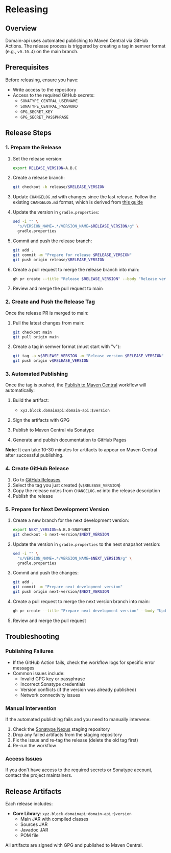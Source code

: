 # Releasing

## Overview

Domain-api uses automated publishing to Maven Central via GitHub Actions. The release process is triggered by creating a tag in semver format (e.g., `v0.10.4`) on the main branch.

## Prerequisites

Before releasing, ensure you have:
- Write access to the repository
- Access to the required GitHub secrets:
  - `SONATYPE_CENTRAL_USERNAME`
  - `SONATYPE_CENTRAL_PASSWORD`
  - `GPG_SECRET_KEY`
  - `GPG_SECRET_PASSPHRASE`

## Release Steps

### 1. Prepare the Release

1. Set the release version:

    ```sh
    export RELEASE_VERSION=A.B.C
    ```

2. Create a release branch:

    ```sh
    git checkout -b release/$RELEASE_VERSION
    ```

3. Update `CHANGELOG.md` with changes since the last release. Follow the existing `CHANGELOG.md` format, which is derived from [this guide](https://keepachangelog.com/en/1.0.0/)

4. Update the version in `gradle.properties`:

    ```sh
    sed -i "" \
      "s/VERSION_NAME=.*/VERSION_NAME=$RELEASE_VERSION/g" \
      gradle.properties
    ```

5. Commit and push the release branch:

    ```sh
    git add .
    git commit -m "Prepare for release $RELEASE_VERSION"
    git push origin release/$RELEASE_VERSION
    ```

6. Create a pull request to merge the release branch into main:

    ```sh
    gh pr create --title "Release $RELEASE_VERSION" --body "Release version $RELEASE_VERSION"
    ```

7. Review and merge the pull request to main

### 2. Create and Push the Release Tag

Once the release PR is merged to main:

1. Pull the latest changes from main:

    ```sh
    git checkout main
    git pull origin main
    ```

2. Create a tag in semver format (must start with "v"):

    ```sh
    git tag -a v$RELEASE_VERSION -m "Release version $RELEASE_VERSION"
    git push origin v$RELEASE_VERSION
    ```

### 3. Automated Publishing

Once the tag is pushed, the [Publish to Maven Central](https://github.com/block/domain-api/actions/workflows/publish.yml) workflow will automatically:

1. Build the artifact:
   - `xyz.block.domainapi:domain-api:$version`

2. Sign the artifacts with GPG

3. Publish to Maven Central via Sonatype

4. Generate and publish documentation to GitHub Pages

**Note**: It can take 10-30 minutes for artifacts to appear on Maven Central after successful publishing.

### 4. Create GitHub Release

1. Go to [GitHub Releases](https://github.com/block/domain-api/releases/new)
2. Select the tag you just created (`v$RELEASE_VERSION`)
3. Copy the release notes from `CHANGELOG.md` into the release description
4. Publish the release

### 5. Prepare for Next Development Version

1. Create a new branch for the next development version:

    ```sh
    export NEXT_VERSION=A.B.D-SNAPSHOT
    git checkout -b next-version/$NEXT_VERSION
    ```

2. Update the version in `gradle.properties` to the next snapshot version:

    ```sh
    sed -i "" \
      "s/VERSION_NAME=.*/VERSION_NAME=$NEXT_VERSION/g" \
      gradle.properties
    ```

3. Commit and push the changes:

    ```sh
    git add .
    git commit -m "Prepare next development version"
    git push origin next-version/$NEXT_VERSION
    ```

4. Create a pull request to merge the next version branch into main:

    ```sh
    gh pr create --title "Prepare next development version" --body "Update version to $NEXT_VERSION"
    ```

5. Review and merge the pull request

## Troubleshooting

### Publishing Failures

- If the GitHub Action fails, check the workflow logs for specific error messages
- Common issues include:
  - Invalid GPG key or passphrase
  - Incorrect Sonatype credentials
  - Version conflicts (if the version was already published)
  - Network connectivity issues

### Manual Intervention

If the automated publishing fails and you need to manually intervene:

1. Check the [Sonatype Nexus](https://oss.sonatype.org/) staging repository
2. Drop any failed artifacts from the staging repository
3. Fix the issue and re-tag the release (delete the old tag first)
4. Re-run the workflow

### Access Issues

If you don't have access to the required secrets or Sonatype account, contact the project maintainers.

## Release Artifacts

Each release includes:

- **Core Library**: `xyz.block.domainapi:domain-api:$version`
  - Main JAR with compiled classes
  - Sources JAR
  - Javadoc JAR
  - POM file

All artifacts are signed with GPG and published to Maven Central.
